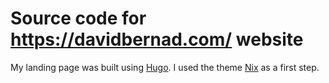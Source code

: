 # Source code for https://davidbernad.com/ website

My landing page was built using [Hugo](https://gohugo.io/).
I used the theme [Nix](https://themes.gohugo.io/hugo-theme-nix/) as a first step.
